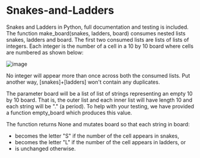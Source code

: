 # Snakes-and-Ladders
Snakes and Ladders in Python, full documentation and testing is included.
The function make_board(snakes, ladders, board) consumes nested lists snakes, ladders and board. The first two consumed lists are lists of lists of integers. Each integer is the number of a cell in a 10 by 10 board where cells are numbered as shown below:

![image](https://user-images.githubusercontent.com/67871488/113639211-abda0000-9646-11eb-9403-a71dd8f353c1.png)

No integer will appear more than once across both the consumed lists. Put another way, [snakes]+[ladders] won't contain any duplicates. 

The parameter board will be a list of list of strings representing an empty 10 by 10 board. That is, the outer list and each inner list will have length 10 and each string will be "." (a period). To help with your testing, we have provided a function empty_board which produces this value.

The function returns None and mutates board so that each string in board:
- becomes the letter "S" if the number of the cell appears in snakes,
- becomes the letter "L" if the number of the cell appears in ladders, or
- is unchanged otherwise.
